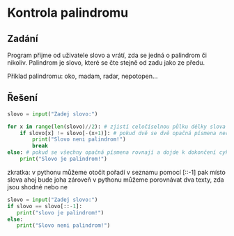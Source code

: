 # Kontrola palindromu

## Zadání

Program přijme od uživatele slovo a vrátí, zda se jedná o palindrom či nikoliv.
Palindrom je slovo, které se čte stejně od zadu jako ze předu.

Příklad palindromu: oko, madam, radar, nepotopen...

## Řešení

```python
slovo = input("Zadej slovo:")

for x in range(len(slovo)//2): # zjistí celočíselnou půlku délky slova
    if slovo[x] != slovo[-(x+1)]: # pokud dvě se dvě opačná písmena nerovnají
        print("Slovo neni palindrom!")
        break
else: # pokud se všechny opačná písmena rovnají a dojde k dokončení cyklu
    print("Slovo je palindrom!")
```

zkratka:
v pythonu můžeme otočit pořadí v seznamu pomocí [::-1] pak místo slova ahoj bude joha
zároveň v pythonu můžeme porovnávat dva texty, zda jsou shodné nebo ne

```python
slovo = input("Zadej slovo:")
if slovo == slovo[::-1]:
   print("slovo je palindrom!")
else:
   print("Slovo neni palindrom!")
```
